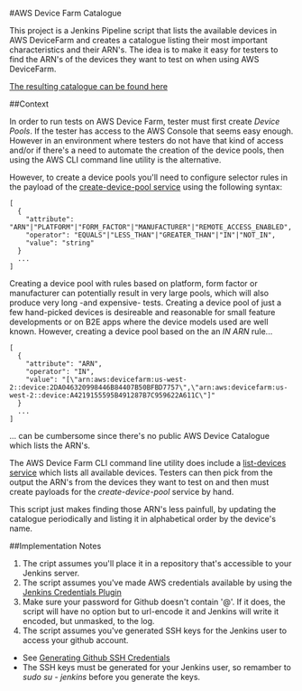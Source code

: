 #AWS Device Farm Catalogue

This project is a Jenkins Pipeline script that lists the available devices in AWS DeviceFarm and creates a catalogue listing their most important characteristics and their ARN's. The idea is to make it easy for testers to find the ARN's of the devices they want to test on when using AWS DeviceFarm.

[The resulting catalogue can be found here](./catalogue-table.md)

##Context

In order to run tests on AWS Device Farm, tester must first create *Device Pools*. If the tester has access to the AWS Console that seems easy enough. However in an environment where testers do not have that kind of access and/or if there's a need to automate the creation of the device pools, then using the AWS CLI command line utility is the alternative.

However, to create a device pools you'll need to configure selector rules in the payload of the [create-device-pool service](http://docs.aws.amazon.com/cli/latest/reference/devicefarm/create-device-pool.html) using the following syntax:

```
[
  {
    "attribute": "ARN"|"PLATFORM"|"FORM_FACTOR"|"MANUFACTURER"|"REMOTE_ACCESS_ENABLED",
    "operator": "EQUALS"|"LESS_THAN"|"GREATER_THAN"|"IN"|"NOT_IN",
    "value": "string"
  }
  ...
]
```

Creating a device pool with rules based on platform, form factor or manufacturer can potentially result in very large pools, which will also produce very long -and expensive- tests. Creating a device pool of just a few hand-picked devices is desireable and reasonable for small feature developments or on B2E apps where the device models used are well known. However, creating a device pool based on the an *IN ARN* rule...

```
[
  {
    "attribute": "ARN",
    "operator": "IN",
    "value": "[\"arn:aws:devicefarm:us-west-2::device:2DA046320998446B84407B50BFBD7757\",\"arn:aws:devicefarm:us-west-2::device:A4219155595B491287B7C959622A611C\"]"
  }
  ...
]
```

... can be cumbersome since there's no public AWS Device Catalogue which lists the ARN's.

The AWS Device Farm CLI command line utility does include a [list-devices service](http://docs.aws.amazon.com/cli/latest/reference/devicefarm/list-devices.html) which lists all available devices. Testers can then pick from the output the ARN's from the devices they want to test on and then must create payloads for the *create-device-pool* service by hand.

This script just makes finding those ARN's less painfull, by updating the catalogue periodically and listing it in alphabetical order by the device's name.

##Implementation Notes

1. The cript assumes you'll place it in a repository that's accessible to your Jenkins server.
2. The script assumes you've made AWS credentials available by using the [Jenkins Credentials Plugin](https://wiki.jenkins-ci.org/display/JENKINS/Credentials+Plugin)
3. Make sure your password for Github doesn't contain '@'. If it does, the script will have no option but to url-encode it and Jenkins will write it encoded, but unmasked, to the log.
4. The script assumes you've generated SSH keys for the Jenkins user to access your github account.

* See [Generating Github SSH Credentials](https://help.github.com/articles/generating-an-ssh-key/)
* The SSH keys must be generated for your Jenkins user, so remamber to *sudo su - jenkins* before you generate the keys.






